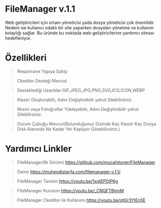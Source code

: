 # FileManager v.1.1

Web geliştiricileri için ortam yöneticisi yada dosya yöneticisi çok önemlidir. Nedeni ise kullanıcı odaklı bir site yaparken dosyaları yönetme ve kullanım kolaylığı sağlar. Bu üründe bu noktada web geliştiricilerine yardımcı olması hedefleniyor.

# Özellikleri

>Responsive Yapıya Sahip

>Ckeditor Desteği Mevcut

>Desteklediği Uzantılar:GIF,JPEG,JPG,PNG,SVG,ICO,ICON,WEBP

>Klasör Oluşturabilir, Adını Değiştirebilir yahut Silebilirsiniz.

>Resim veya Fotoğraflar Yükleyebilir, Adını Değiştirebilir yahut Silebilirsiniz.

>Durum Çubuğu Mevcut(Bulunduğunuz Dizinde Kaç Klasör Kaç Dosya Disk Alanında Ne Kadar Yer Kaplıyor Görebilirsiniz.)

# Yardımcı Linkler

>FileManager(İlk Sürüm)
https://github.com/mucahitoner/FileManager

>Demo
https://muhendistayfa.com/filemanager-v.1.1/

>FileManager Tanıtım
https://youtu.be/1xqtEPDIP6g

>FileManager Kurulum
https://youtu.be/_CNQFTBjimM

>FileManager Ckeditor ile Kullanımı
https://youtu.be/qtGr3YlEn5E
